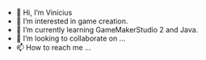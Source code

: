 - 👋 Hi, I’m Vinícius
- 👀 I’m interested in game creation.
- 🌱 I’m currently learning GameMakerStudio 2 and Java.
- 💞️ I’m looking to collaborate on ...
- 📫 How to reach me ...

<!---
Akom4n/Akom4n is a ✨ special ✨ repository because its `README.md` (this file) appears on your GitHub profile.
You can click the Preview link to take a look at your changes.
--->
